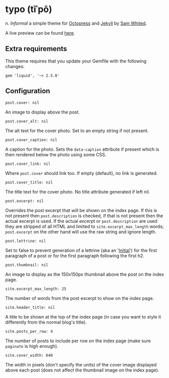 # typo (tīˈpō)
n. _Informal_ a simple theme for [Octopress](http://octopress.org/) and
[Jekyll](http://jekyllrb.com/) by [Sam Whited](https://samwhited.com).

A live preview can be found [here](https://blog.samwhited.com).

## Extra requirements

This theme requires that you update your Gemfile with the following changes:

    gem 'liquid', '~> 2.5.0'

## Configuration

    post.cover: nil

An image to display above the post.

    post.cover_alt: nil

The alt text for the cover photo. Set to an empty string if not present.

    post.cover_caption: nil

A caption for the photo. Sets the `data-caption` attribute if present which is
then rendered below the photo using some CSS.

    post.cover_link: nil

Where `post.cover` should link too. If empty (default), no link is generated.

    post.cover_title: nil

The title text for the cover photo. No title attribute generated if left nil.

    post.excerpt: nil

Overrides the post excerpt that will be shown on the index page. If this is not
present then `post.description` is checked, if that is not present then the
actual excerpt is used. If the actual excerpt or `post.description` are used
they are stripped of all HTML and limited to `site.excerpt_max_length` words;
`post.excerpt` on the other hand will use the raw string and ignore length.

    post.lettrine: nil

Set to false to prevent generation of a lettrine (aka an
'[Initial](https://en.wikipedia.org/wiki/Initial)') for the first paragraph of a
post or for the first paragraph following the first h2.

    post.thumbnail: nil

An image to display as the 150x150px thumbnail above the post on the index page.

    site.excerpt_max_length: 25

The number of words from the post excerpt to show on the index page.

    site.header_title: nil

A title to be shown at the top of the index page (in case you want to style it
differently from the normal blog's title).

    site.posts_per_row: 4

The number of posts to include per row on the index page (make sure `paginate`
is high enough).

    site.cover_width: 640

The width in pixels (don't specify the units) of the cover image displayed above
each post (does not affect the thumbnail image on the index page).
